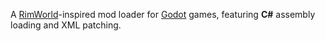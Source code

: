 A [RimWorld](https://rimworldgame.com)-inspired mod loader for [Godot](https://godotengine.org) games, featuring **C#** assembly loading and XML patching.